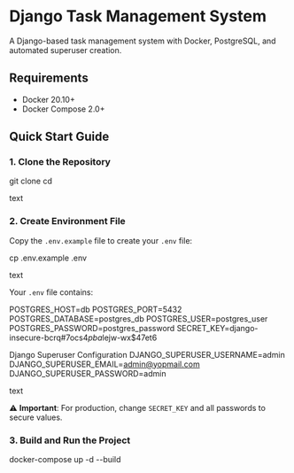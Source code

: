 # Django Task Management System

A Django-based task management system with Docker, PostgreSQL, and automated superuser creation.

## Requirements

- Docker 20.10+
- Docker Compose 2.0+

## Quick Start Guide

### 1. Clone the Repository

git clone <repository-url>
cd <project-directory>

text

### 2. Create Environment File

Copy the `.env.example` file to create your `.env` file:

cp .env.example .env

text

Your `.env` file contains:

POSTGRES_HOST=db
POSTGRES_PORT=5432
POSTGRES_DATABASE=postgres_db
POSTGRES_USER=postgres_user
POSTGRES_PASSWORD=postgres_password
SECRET_KEY=django-insecure-bcrq#7ocs$4pba%7*v_vn!#c%4+p(1((3_*3$lejw-wx$47et6

Django Superuser Configuration
DJANGO_SUPERUSER_USERNAME=admin
DJANGO_SUPERUSER_EMAIL=admin@yopmail.com
DJANGO_SUPERUSER_PASSWORD=admin

text

⚠️ **Important**: For production, change `SECRET_KEY` and all passwords to secure values.

### 3. Build and Run the Project

docker-compose up -d --build
